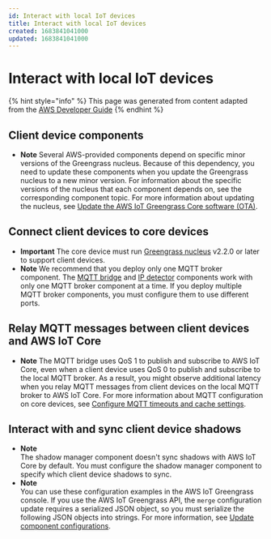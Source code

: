 ```yaml
---
id: Interact with local IoT devices
title: Interact with local IoT devices
created: 1683841041000
updated: 1683841041000
---
```

# Interact with local IoT devices

{% hint style="info" %}
This page was generated from content adapted from the [AWS Developer Guide](https://github.com/awsdocs/aws-iot-greengrass-v2-developer-guide.git)
{% endhint %}

## Client device components

- **Note**  <a name="component-nucleus-dependency-update-note"></a>
Several AWS\-provided components depend on specific minor versions of the Greengrass nucleus\. Because of this dependency, you need to update these components when you update the Greengrass nucleus to a new minor version\. For information about the specific versions of the nucleus that each component depends on, see the corresponding component topic\. For more information about updating the nucleus, see [Update the AWS IoT Greengrass Core software \(OTA\)](update-greengrass-core-v2.md)\.


## Connect client devices to core devices

- **Important**  <a name="client-device-support-nucleus-requirement"></a>
The core device must run [Greengrass nucleus](greengrass-nucleus-component.md) v2\.2\.0 or later to support client devices\.
- **Note**  <a name="note-deploy-one-mqtt-broker"></a>
We recommend that you deploy only one MQTT broker component\. The [MQTT bridge](mqtt-bridge-component.md) and [IP detector](ip-detector-component.md) components work with only one MQTT broker component at a time\. If you deploy multiple MQTT broker components, you must configure them to use different ports\.


## Relay MQTT messages between client devices and AWS IoT Core

- **Note**  <a name="mqtt-bridge-component-iotcore-qos-1-note"></a>
The MQTT bridge uses QoS 1 to publish and subscribe to AWS IoT Core, even when a client device uses QoS 0 to publish and subscribe to the local MQTT broker\. As a result, you might observe additional latency when you relay MQTT messages from client devices on the local MQTT broker to AWS IoT Core\. For more information about MQTT configuration on core devices, see [Configure MQTT timeouts and cache settings](configure-greengrass-core-v2.md#configure-mqtt)\.


## Interact with and sync client device shadows

- **Note**  
The shadow manager component doesn't sync shadows with AWS IoT Core by default\. You must configure the shadow manager component to specify which client device shadows to sync\.
- **Note**  
You can use these configuration examples in the AWS IoT Greengrass console\. If you use the AWS IoT Greengrass API, the `merge` configuration update requires a serialized JSON object, so you must serialize the following JSON objects into strings\. For more information, see [Update component configurations](update-component-configurations.md)\.

